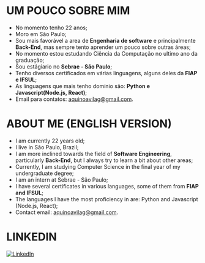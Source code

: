 # UM POUCO SOBRE MIM 

* No momento tenho 22 anos;
* Moro em São Paulo;
* Sou mais favorável a area de **Engenharia de software** e principalmente **Back-End**, mas sempre tento aprender um pouco sobre outras áreas;
* No momento estou estudando Ciência da Computação no ultimo ano da graduação;
* Sou estágiario no **Sebrae - São Paulo**;
* Tenho diversos certificados em várias linguagens, alguns deles da **FIAP e IFSUL**;
* As linguagens que mais tenho domínio são: **Python e Javascript(Node.js, React)**;
* Email para contatos: aquinoavilag@gmail.com.



# ABOUT ME (ENGLISH VERSION)
* I am currently 22 years old;
* I live in São Paulo, Brazil;
* I am more inclined towards the field of **Software Engineering**, particularly **Back-End**, but I always try to learn a bit about other areas;
* Currently, I am studying Computer Science in the final year of my undergraduate degree;
* I am an intern at Sebrae - São Paulo;
* I have several certificates in various languages, some of them from **FIAP and IFSUL**;
* The languages I have the most proficiency in are: Python and Javascript (Node.js, React);
* Contact email: aquinoavilag@gmail.com.



# LINKEDIN
[![LinkedIn](https://img.shields.io/badge/LinkedIn-Profile-blue?style=flat-square&logo=linkedin)](https://www.linkedin.com/in/gustavodeaquinoavila/)

